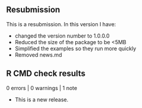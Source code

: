 ## Resubmission
This is a resubmission.  In this version I have: 
* changed the version number to 1.0.0.0
* Reduced the size of the package to be <5MB
* Simplified the examples so they run more quickly
* Removed news.md


## R CMD check results

0 errors | 0 warnings | 1 note

* This is a new release.


